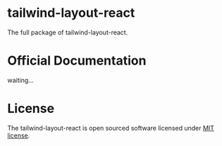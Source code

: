# tailwind-layout-react

The full package of tailwind-layout-react.

# Official Documentation

waiting...

# License

The tailwind-layout-react is open sourced software licensed under [MIT license](https://github.com/logeast/tailwind-layout-react/blob/main/LICENSE).
